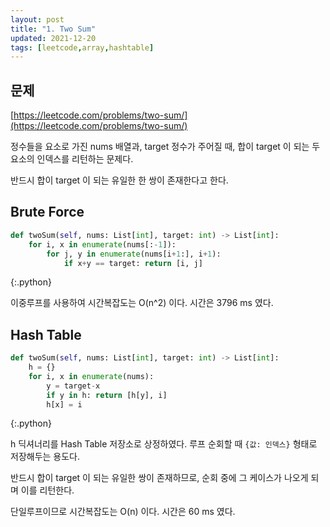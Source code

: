 ```yaml
---
layout: post
title: "1. Two Sum"
updated: 2021-12-20
tags: [leetcode,array,hashtable]
---
```


## 문제

[https://leetcode.com/problems/two-sum/](https://leetcode.com/problems/two-sum/)

정수들을 요소로 가진 nums 배열과, target 정수가 주어질 때, 합이 target 이 되는 두 요소의 인덱스를 리턴하는 문제다.

반드시 합이 target 이 되는 유일한 한 쌍이 존재한다고 한다.

## Brute Force

```python
def twoSum(self, nums: List[int], target: int) -> List[int]:
    for i, x in enumerate(nums[:-1]):
        for j, y in enumerate(nums[i+1:], i+1):
            if x+y == target: return [i, j]
```
{:.python}

이중루프를 사용하여 시간복잡도는 O(n^2) 이다. 시간은 3796 ms 였다.

## Hash Table

```python
def twoSum(self, nums: List[int], target: int) -> List[int]:
    h = {}
    for i, x in enumerate(nums):
        y = target-x
        if y in h: return [h[y], i]
        h[x] = i
```
{:.python}

h 딕셔너리를 Hash Table 저장소로 상정하였다. 루프 순회할 때 `{값: 인덱스}` 형태로 저장해두는 용도다.

반드시 합이 target 이 되는 유일한 쌍이 존재하므로, 순회 중에 그 케이스가 나오게 되며 이를 리턴한다.

단일루프이므로 시간복잡도는 O(n) 이다. 시간은 60 ms 였다.
